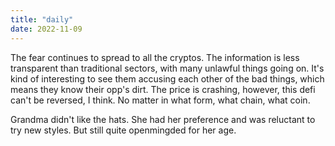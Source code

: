 ```yaml
---
title: "daily"
date: 2022-11-09
---
```

The fear continues to spread to all the cryptos. The information is less transparent than traditional sectors, with many unlawful things going on. 
It's kind of interesting to see them accusing each other of the bad things, which means they know their opp's dirt. The price is crashing, however, this
defi can't be reversed, I think. No matter in what form, what chain, what coin.

Grandma didn't like the hats. She had her preference and was reluctant to try new styles. But still quite openmingded for her age.

